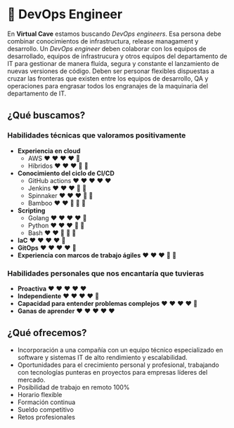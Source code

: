 
# :rocket: DevOps Engineer

En **Virtual Cave** estamos buscando *DevOps engineers*. Esa persona debe combinar conocimientos de infrastructura, release managament y desarrollo. Un *DevOps engineer* deben colaborar con los equipos de desarrollado, equipos de infrastrucura y otros equipos del departamento de IT para gestionar de manera fluída, segura y constante el lanzamiento de nuevas versiones de código. Deben ser personar flexibles dispuestas a cruzar las fronteras que existen entre los equipos de desarrollo, QA y operaciones para engrasar todos los engranajes de la maquinaria del departamento de IT.

## ¿Qué buscamos?

### Habilidades técnicas que valoramos positivamente

- **Experiencia en cloud**
  - AWS :heart: :heart: :heart: :heart: :blue_heart:
  - Híbridos :heart: :heart: :heart: :blue_heart: :blue_heart:
- **Conocimiento del ciclo de CI/CD**
  - GitHub actions :heart: :heart: :heart: :heart: :heart:  
  - Jenkins :heart: :heart: :heart: :blue_heart: :blue_heart:  
  - Spinnaker :heart: :heart: :heart: :blue_heart: :blue_heart:
  - Bamboo :heart: :heart: :blue_heart: :blue_heart: :blue_heart:
- **Scripting**
  - Golang  :heart: :heart: :heart: :heart: :blue_heart:
  - Python :heart: :heart: :heart: :blue_heart: :blue_heart:
  - Bash :heart: :heart: :blue_heart: :blue_heart: :blue_heart:
- **IaC** :heart: :heart: :heart: :heart: :blue_heart:
- **GitOps** :heart: :heart: :heart: :heart: :blue_heart:
- **Experiencia con marcos de trabajo ágiles** :heart: :heart: :heart: :blue_heart: :blue_heart:

### Habilidades personales que nos encantaría que tuvieras
- **Proactiva** :heart: :heart: :heart: :heart: :heart:
- **Independiente** :heart: :heart: :heart: :heart: :blue_heart:
- **Capacidad para entender problemas complejos** :heart: :heart: :heart: :heart: :blue_heart:
- **Ganas de aprender** :heart: :heart: :heart: :heart: :heart:

## ¿Qué ofrecemos?

- Incorporación a una compañía con un equipo técnico especializado en software y sistemas IT de alto rendimiento y escalabilidad.
- Oportunidades para el crecimiento personal y profesional, trabajando con tecnologías punteras en proyectos para empresas líderes del mercado.
- Posibilidad de trabajo en remoto 100%
- Horario flexible
- Formación continua
- Sueldo competitivo
- Retos profesionales